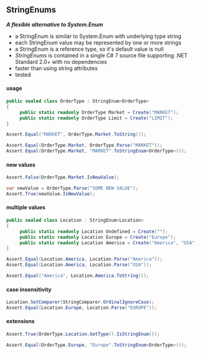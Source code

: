 ## StringEnums&nbsp;&nbsp;

***A flexible alternative to System.Enum***
- a StringEnum is similar to System.Enum with underlying type string
- each StringEnum value may be represented by one or more strings
- a StringEnum is a reference type, so it's default value is null
- *StringEnums* is contained in a single C# 7 source file supporting .NET Standard 2.0+ with no dependencies
- faster than using string attributes
- tested

#### usage
```csharp
public sealed class OrderType : StringEnum<OrderType>
{
     public static readonly OrderType Market = Create("MARKET");
     public static readonly OrderType Limit = Create("LIMIT");
}

Assert.Equal("MARKET", OrderType.Market.ToString());

Assert.Equal(OrderType.Market, OrderType.Parse("MARKET"));
Assert.Equal(OrderType.Market, "MARKET".ToStringEnum<OrderType>());
```
#### new values
```csharp
Assert.False(OrderType.Market.IsNewValue);

var newValue = OrderType.Parse("SOME NEW VALUE");
Assert.True(newValue.IsNewValue);
```
#### multiple values
```csharp
public sealed class Location : StringEnum<Location>
{
     public static readonly Location Undefined = Create("");
     public static readonly Location Europe = Create("Europe");
     public static readonly Location America = Create("America", "USA");
}

Assert.Equal(Location.America, Location.Parse("America"));
Assert.Equal(Location.America, Location.Parse("USA"));

Assert.Equal("America", Location.America.ToString());
```
#### case insensitivity
```csharp
Location.SetComparer(StringComparer.OrdinalIgnoreCase);
Assert.Equal(Location.Europe, Location.Parse("EUROPE"));
```
#### extensions
```csharp
Assert.True(OrderType.Location.GetType().IsStringEnum());

Assert.Equal(OrderType.Europe, "Europe".ToStringEnum<OrderType>());
```
